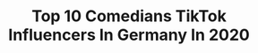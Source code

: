 ---
title: Top 10 Comedians TikTok Influencers In Germany In 2020
description: >-
  Find top comedians TikTok influencers in Germany in 2020. Most popular hashtags: #comedian #lachen #arbeit #polizei.
platform: TikTok
profiles:
  - username: "comediandirk"
    fullname: >-
      Comedian Dirk
    location: "Germany"
    followers: 209412
    engagement: 1545
    commentsToLikes: 0.048812
    id: ck9rklipttlct0j787dqrqcs5
    verified: false
    hashtags: "#erde, #men, #tippsgegenlangeweile, #jungsgegenm"
  - username: "maddinschneider"
    fullname: >-
      maddin
    location: "Germany"
    followers: 484491
    engagement: 1082
    commentsToLikes: 0.020504
    id: ck81q2nk6ffw10j78wl9txky4
    verified: true
    hashtags: "#coronferien, #kochen, #schule, #maddina"
  - username: "blacktaxi_frankfurt"
    fullname: >-
      Yüksel Acun
    location: "Germany"
    followers: 135780
    engagement: 826
    commentsToLikes: 0.015080
    id: ck81sxpyvtwbq0j78okgqgbp4
    verified: true
    hashtags: "#youtube"
  - username: "preusscomedy"
    fullname: >-
      Jan Preuß
    location: "Germany"
    followers: 4263
    engagement: 688
    commentsToLikes: 0.058322
    id: ckal8eaxhj8bu0i789n14a8rz
    verified: false
    hashtags: "#parodie, #markforster, #preusscomedy, #baby"
  - username: "mariaclaragroppler"
    fullname: >-
      mariaclaragroppler
    location: "Germany"
    followers: 4621
    engagement: 448
    commentsToLikes: 0.010444
    id: ck9gpc41v4gva0j78fbfmb6yg
    verified: false
    hashtags: "#losingmymind, #boredinthehouse, #abstand, #foodbaby"
  - username: "surimendes"
    fullname: >-
      SURI MENDES
    location: "Germany"
    followers: 10365
    engagement: 895
    commentsToLikes: 0.064939
    id: ck8nl9s35iz6v0j78zku012pc
    verified: false
    hashtags: "#allesgeben, #truestory, #comedy, #comedian"
  - username: "1live"
    fullname: >-
      1LIVE
    location: "Germany"
    followers: 354282
    engagement: 1529
    commentsToLikes: 0.007260
    id: ck9go81yq003k0j78msvrfm20
    verified: true
    hashtags: "#foryoupage, #obdachlose, #yoga, #oezcancosar"
  - username: "david_manera"
    fullname: >-
      David Manera
    location: "Germany"
    followers: 16927
    engagement: 998
    commentsToLikes: 0.030018
    id: ckaildzy3nnsd0i784ps5b4wt
    verified: false
    hashtags: "#motivation, #reporter, #freddy, #nail"
  - username: "lilianviegas"
    fullname: >-
      Lilian Viegas
    location: "Germany"
    followers: 13509
    engagement: 1328
    commentsToLikes: 0.015895
    id: ck9pm21p774km0j78l1q5mivd
    verified: false
    hashtags: "#daheim, #wgtalk, #langeweile, #tiktokparody"
  - username: "xxiii.iii.mcmxciv"
    fullname: >-
      xxiii.iii.mcmxciv
    location: "Germany"
    followers: 2659
    engagement: 342
    commentsToLikes: 0.021607
    id: cka6ayuooyals0i78b9usdlzd
    verified: false
    hashtags: "#morgenlatte, #hape, #ausgangsbeschr, #kino"
---
